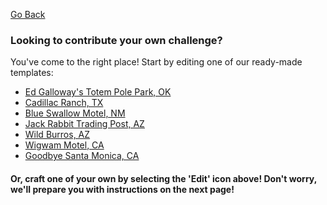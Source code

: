 [Go Back](https://github.com/bonechurch/Route-66#contributing)

### Looking to contribute your own challenge?

You've come to the right place! Start by editing one of our ready-made templates:

* [Ed Galloway's Totem Pole Park, OK](https://github.com/bonechurch/Route-66/blob/master/challenges/ed-galloways-totem-pole-park-OK.md)
* [Cadillac Ranch, TX](https://github.com/bonechurch/Route-66/blob/master/challenges/cadillac-ranch-TX.md)
* [Blue Swallow Motel, NM](https://github.com/bonechurch/Route-66/blob/master/challenges/blue-swallow-motel-NM.md)
* [Jack Rabbit Trading Post, AZ](https://github.com/bonechurch/Route-66/blob/master/challenges/jack-rabbit-trading-post-AZ.md)
* [Wild Burros, AZ](https://github.com/bonechurch/Route-66/blob/master/challenges/wild-burros-AZ.md)
* [Wigwam Motel, CA](https://github.com/bonechurch/Route-66/blob/master/challenges/wigwam-motel-CA.md)
* [Goodbye Santa Monica, CA](https://github.com/bonechurch/Route-66/blob/master/challenges/goodbye-santa-monica-CA.md)

#### Or, craft one of your own by selecting the 'Edit' icon above! Don't worry, we'll prepare you with instructions on the next page!


<!--- ------------------------------------------------------------------------------------------------------------------------------ 
|    ___            _                   _    _                                                                                     |
|   |_ _| _ _   ___| |_  _ _  _  _  __ | |_ (_) ___  _ _   ___                                                                     |
|    | | | ' \ (_-<|  _|| '_|| || |/ _||  _|| |/ _ \| ' \ (_-<                                                                     |
|   |___||_||_|/__/ \__||_|   \_,_|\__| \__||_|\___/|_||_|/__/                                                                     |
|                                                                                                                                  |
|    --------------------------------------------------------------------------------------------------------------------------    |
|                                                                                                                                  |
|    Welcome to the Route 66 team! Thank you!                                                                                      |
|                                                                                                                                  |
|    This template has been designed to facilitate ease of use and consistency with our authored challenge submissions.            |
|    It uses Markdown. For your aid, a cheatsheet can be found at the following link:                                              |
|    https://guides.github.com/pdfs/markdown-cheatsheet-online.pdf                                                                 |
|                                                                                                                                  |
|    --------------------------------------------------------------------------------------------------------------------------    |
|                                                                                                                                  |
|    >> Firstly, please rename this file to your challenge name (i.e. hello-chicago-IL.md). It is important to include the         |
|       file extension here, '.md'. Also, we ask that you try to stick to the Route 66 Landmark theme :)                           |
|                                                                                                                                  |
|    >> Next, you'll find the bare bones and formatting of this file below these instructions. Go wild! We've included some        |
|       Important Notes & Terms to help guide you through the document. These can be found at the end of this section.             |
|                                                                                                                                  |
|    >> Once you're all done, request to commit your changes to our master branch!                                                 |
|                                                                                                                                  |
|    >> Note, when committing this file, you may delete everything above and including these instructions.                         |
|                                                                                                                                  |
|    --------------------------------------------------------------------------------------------------------------------------    |
|                                                                                                                                  |
|    Again, our warmest thank you for supporting and contributing to this project!                                                 |
|                                                                                                                                  |
|    --------------------------------------------------------------------------------------------------------------------------    |
|                                                                                                                                  |
|    Important Notes & Terms:                                                                                                      |
|                                                                                                                                  |
|       * Comments in this file are indicated by the following symbol: <!--- --- >                                                 |
|       * Flags are important keywords found within commments that require instruction (i.e. Uncomment, Note, etc.)                |
|                                                                                                                                  |
|       Flags:                                                                                                                     |
|           -  Uncomment(F):  This flag is FIXED and MUST BE INCLUDED in your submission. Simply delete the flag signature and     |
|                             comment symbols.                                                                                     |
|           -  Uncomment(C):  This flag is CHANGEABLE and MUST BE INCLUDED in your submission. Simply delete the flag signature    |
|                             and comment symbols. The text can be edited. Often, you will find suggestions or notes with          |
|                             reference to the flag. Please keep any and all pre-existing Markdown formattings unaltered.          |
|                             You are invited to introduce your own Markdown features, however.                                    |
|           -  Optional:      These are optional sections to fill in (i.e. Images). If unused, we suggest you still keep them      |
|                             commented in your submission, in case of future changes or additions to your file.                   |
|           -  Note (?/?):    These are additional notes found within the document. They are numbered. You may delete them         |
|                             altogether if you wish.                                                                              |
|                                                                                                                                  |
------------------------------------------------------------------------------------------------------------------------------- --->


<!--- Uncomment(F): [Go Back](https://github.com/bonechurch/Route-66#challenges) --->

<!--- Uncomment(C): # Title (i.e. Route 66 Landmark) --->

<!--- Optional: ![]() Image, insert link between the parentheses --->

<!--- Uncomment(C): ## Secondary Title --->

<!--- Uncomment(C): Description / Story, introduce us to your challenge --->

<!--- Uncomment(F): ## Challenge --->

<!--- Uncomment(C): Task Description --->

<!--- Uncomment(F): ## Requirements --->

<!--- Uncomment(C): * Must include... --->
<!--- Optional: * Must include... --->
<!--- Optional: * Must include... --->

<!--- Uncomment(F): ## Bonus --->

<!--- Uncomment(C): Take your ____(fill in blank)____ to the next level! --->

<!--- Uncomment(C): - [ ] Incompleted bonus challenge ---> 
<!--- Optional: - [ ] Incompleted bonus challenge ---> 
<!--- Optional: - [x] Completed bonus challenge --->

<!--- Uncomment(F): ##### *(Completed bonus challenges are indicated above)* --->

<!--- Uncomment(F): ## Credits --->

<!--- Uncomment(C):
|                              |             |
| ---------------------------- | ----------- |
| **Authors**                  | @yourname   |
| **Graphics Contributors**    |             |
| **Submission Contributors**  |             |
| **Bonus Contributors**       |             |
|                              |             | --->

<!--- Note (1/2): Credit any contibutors (i.e. using @ symbol) of your challenge by listing them in the appropriate row above. --->

<!--- Uncomment(F): ## Submissions --->

<!--- Uncomment(F): See the [submissions]() for this challenge. --->

<!--- Note (2/2): Reference the submissions directory for your challenge, by inserting the link between the parentheses above. --->
